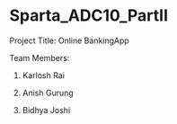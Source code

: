 # Sparta_ADC10_PartII

Project Title: Online BankingApp

Team Members: 

1. Karlosh Rai

2. Anish Gurung

3. Bidhya Joshi